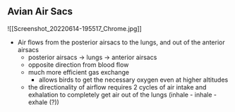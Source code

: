 ## Avian Air Sacs
![[Screenshot_20220614-195517_Chrome.jpg]]
- Air flows from the posterior airsacs to the lungs, and out of the anterior airsacs
	- posterior airsacs -> lungs -> anterior airsacs
	- opposite direction from blood flow
	- much more efficient gas exchange
		- allows birds to get the necessary oxygen even at higher altitudes
	- the directionality of airflow requires 2 cycles of air intake and exhalation to completely get air out of the lungs (inhale - inhale - exhale (?))
